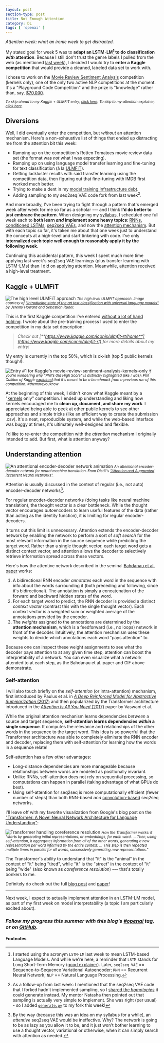 ```yaml
---
layout: post
section-type: post
title: Not Enough Attention
category: DL
tags: [ 'openai' ]
---
```


_Attention week: what an ironic week to get distracted._

My stated goal for week 5 was to **adapt an LSTM-LM[^lstm-lm] to do classification _with_ attention**. Because I still don't trust the genre labels I pulled from the web (as mentioned [last week](/dl/2018/06/29/energy-and-vae#fn:genre)), I decided I would try to **enter a Kaggle competition** that would provide a cleaned, labeled data set to work with.

I chose to work on the [Movie Review Sentiment Analysis](https://www.kaggle.com/c/movie-review-sentiment-analysis-kernels-only/) competition (kernels only), one of the only two active NLP competitions at the moment. It's a "Playground Code Competition" and the prize is "knowledge" rather than, say, [$70,000](https://www.kaggle.com/c/home-credit-default-risk).

<small>_To skip ahead to my Kaggle + ULMFiT entry, [click here](#kaggle--ulmfit). To skip to my attention explainer, [click here](#understanding-attention)._</small>

## Diversions

Well, I did eventually enter the competition, but _without_ an attention mechanism. Here's a non-exhaustive list of things that ended up distracting me from the attention bit this week:
- Ramping up on the competition's Rotten Tomatoes movie review data set (the format was _not_ what I was expecting).
- Ramping up on using language model transfer learning and fine-tuning for text classification (à la [ULMFiT](http://nlp.fast.ai/category/classification.html)).
- Getting lackluster results with said transfer learning using the competition data, then figuring out that fine-tuning with IMDB first worked much better.
- Trying to make a dent in my [model training infrastructure debt](/dl/2018/06/29/energy-and-vae#work-notes).
- Adding sampling to my seq2seq VAE code fork from last week[^sample-code].

And more broadly, I've been trying to fight through a pattern that's emerged week after week for me so far as a scholar --- and I think **I'd do better to just embrace the pattern**. When designing my [syllabus](https://github.com/iconix/openai/blob/master/syllabus.md), I scheduled one full week each to **both learn _and_ implement some heavy topics**: [RNNs](/dl/2018/06/15/scholar-week2), [conditioned LSTMs](/dl/2018/06/22/scholar-week3), [seq2seq VAEs](/dl/2018/06/29/energy-and-vae), and now the [attention mechanism](#understanding-attention). But with each topic so far, it's taken me about that one week just to understand the concepts at a high-level and start tinkering with code. I've only **internalized each topic well enough to reasonably apply it by the following week**.

Continuing this accidental pattern, this week I spent much more time applying last week's seq2seq VAE learnings (plus transfer learning with LSTM-LMs) than I did on applying attention. Meanwhile, attention received a high-level treatment.

## Kaggle + ULMFiT

![The high level ULMFiT approach](/img/posts/ulmfit-approach.png)
<small>_The high level ULMFiT approach. Image courtesy of ["Introducing state of the art text classification with universal language models"](http://nlp.fast.ai/classification/2018/05/15/introducting-ulmfit.html) by Jeremy Howard and Sebastian Ruder._</small>

This is the first Kaggle competition I've entered [without a lot of hand holding](/portfolio-building/2017/07/26/first-kaggle). I wrote about the pre-training process I used to enter the competition in my data set description:

> _Check out [**https://www.kaggle.com/iconix/ulmfit-rt/home**](https://www.kaggle.com/iconix/ulmfit-rt) for more details about my entry!_

My entry is currently in the top 50%, which is ok-ish (top 5 public kernels though!).

![Entry #1 for Kaggle's movie-review-sentiment-analysis-kernels-only](/img/posts/kaggle-movie-entry1.png)
<small>_If you're wondering why "Phil's Old High Score" is distinctly highlighted (like I was): Phil Culliton of Kaggle [explained](https://www.kaggle.com/c/movie-review-sentiment-analysis-kernels-only/discussion/59490) that it's meant to be a benchmark from a previous run of this competition. #themoreyouknow_</small>

At the beginning of this week, I didn't know what Kaggle meant by a "[kernels](http://blog.kaggle.com/2016/07/08/kaggle-kernel-a-new-name-for-scripts/) only" competition. I ended up understanding and liking how kernels encouraged me to **clean up, document, and share my work**. I appreciated being able to peek at other public kernels to see other approaches and simple tricks (like an efficient way to create the submission .csv). It's a neat, reproducible system, and while the web-based interface was buggy at times, it's ultimately well-designed and flexible.

I'd like to re-enter the competition with the _attention_ mechanism I originally intended to add. But first, what is attention anyway?

## Understanding attention

![An attentional encoder-decoder network animation](/img/posts/nmt-model.gif)
<small>_An attentional encoder-decoder network for neural machine translation. From Distill's ["Attention and Augmented Recurrent Neural Networks"](https://distill.pub/2016/augmented-rnns/)._</small>

Attention is usually discussed in the context of regular (i.e., not auto) encoder-decoder networks[^no-vae].

For regular encoder-decoder networks (doing tasks like neural machine translation), the thought vector is a clear bottleneck. While the thought vector encourages *auto*encoders to learn useful features of the data (rather than acting as the identity function), it is limiting for regular encoder-decoders.

It turns out this limit is unnecessary. Attention extends the encoder-decoder network by enabling the network to perform a sort of _soft search_ for the most relevant information in the source sequence while predicting the target word. Rather than a single thought vector, each target word gets a distinct context vector, and attention allows the decoder to selectively retrieve information spread across these vectors.

Here's how the attentive network described in the seminal [Bahdanau et al. paper](https://arxiv.org/abs/1409.0473) works:

1. A bidirectional RNN encoder _annotates_ each word in the sequence with info about the words surrounding it (both preceding and following, since it's bidirectional). The annotation is simply a concatenation of the forward and backward hidden states of the word.
2. For each target word to predict, the RNN decoder is provided a distinct _context vector_ (contrast this with the single thought vector). Each context vector is a weighted sum or weighted average of the annotations provided by the encoder.
3. The _weights_ assigned to the annotations are determined by the **attention mechanism**, which is a feedforward (i.e., no loops) network in front of the decoder. Intuitively, the attention mechanism uses these weights to decide which annotations each word "pays attention" to.

Because one can inspect these weight assignments to see what the decoder pays attention to at any given time step, attention can boost the interpretability of a network. You can even visualize what a network attended to at each step, as the Bahdanau et al. paper and GIF above demonstrate.

### Self-attention

I will also touch briefly on the _self-attention_ (or intra-attention) mechanism, first introduced by Paulus et al. in [_A Deep Reinforced Model for Abstractive Summarization_ (2017)](https://arxiv.org/abs/1705.04304) and then popularized by the Transformer architecture introduced in the [_Attention Is All You Need_ (2017)](https://arxiv.org/abs/1706.03762) paper by Vaswani et al.

While the original attention mechanism learns dependencies _between_ a source and target sequence, **self-attention learns dependencies _within_ a single sequence**. It computes the relevance and relationships of the other words in the sequence to the target word. This idea is so powerful that the Transformer architecture was able to completely eliminate the RNN encoder and decoder, replacing them with self-attention for learning how the words in a sequence relate!

Self-attention has a few other advantages:
- Long-distance dependencies are more manageable because relationships between words are modeled as positionally invariant.
- Unlike RNNs, self-attention does not rely on sequential processing, so computations can happen in parallel (taking advantage of what GPUs do best).
- Using self-attention for seq2seq is more computationally efficient (fewer number of steps) than both RNN-based _and_ [convolution-based](https://arxiv.org/abs/1705.03122) seq2seq networks.

I'll leave off with my favorite visualization from Google's blog post on the ["Transformer: A Novel Neural Network Architecture for Language Understanding"](https://ai.googleblog.com/2017/08/transformer-novel-neural-network.html):

![Transformer handling coreference resolution](/img/posts/self-attention-coreference.png)
<small>_How the Transformer works: it "starts by generating initial representations, or embeddings, for each word. ... Then, using self-attention, it aggregates information from all of the other words, generating a new representation per word informed by the entire context. ... This step is then repeated multiple times in parallel for all words, successively generating new representations."_</small>

The Transformer's ability to understand that "it" is the "animal" in the context of "it" being "tired", while "it" is the "street" in the context of "it" being "wide" (also known as _coreference resolution_) --- that's totally bonkers to me.

Definitely do check out the full [blog post](https://ai.googleblog.com/2017/08/transformer-novel-neural-network.html) and [paper](https://arxiv.org/abs/1706.03762)!

---
Next week, I expect to actually implement attention in an LSTM-LM model, as part of my first week on model interpretability (a topic I am particularly excited about).

### _Follow my progress this summer with this blog's [#openai](/tags/openai) tag, or on [GitHub](https://github.com/iconix/openai)._

#### Footnotes

[^lstm-lm]: I started using the acronym `LSTM-LM` last week to mean LSTM-based Language Models. And while we're here, a reminder that `LSTM` stands for Long Short-Term Memory ([good explainer](http://www.wildml.com/2015/10/recurrent-neural-network-tutorial-part-4-implementing-a-grulstm-rnn-with-python-and-theano/)). Later, `seq2seq VAE` == Sequence-to-Sequence Variational Autoencoder; `RNN` == Recurrent Neural Network; `NLP` == Natural Language Processing.
[^sample-code]: As a follow-up from last week: I mentioned that the seq2seq VAE code that I forked hadn't implemented sampling, so I [shared the _homotopies_](/dl/2018/06/29/energy-and-vae#experiments) it could generate instead. My mentor Natasha then pointed out that sampling is actually very simple to implement. She was right (per usual) - so I added [`generate.py`](https://github.com/iconix/pytorch-text-vae/blob/master/generate.py) to my fork this week!
[^no-vae]: By the way (because this was an idea on my syllabus for a while), an _attentive_ seq2seq VAE would be ineffective. Why? The network is going to be as lazy as you allow it to be, and it just won't bother learning to use a thought vector, variational or otherwise, when it can simply search with attention as needed.
